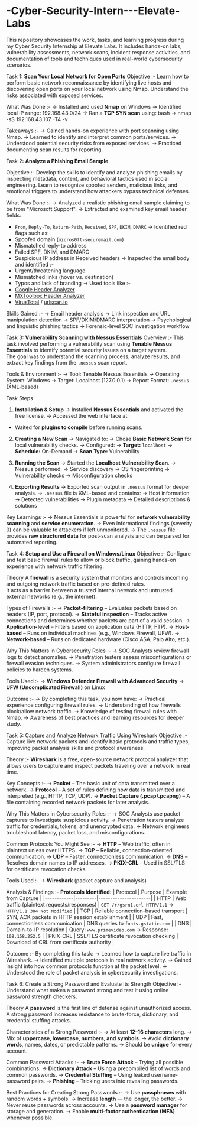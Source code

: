 # -Cyber-Security-Intern---Elevate-Labs
This repository showcases the work, tasks, and learning progress during my Cyber Security Internship at Elevate Labs. It includes hands-on labs, vulnerability assessments, network scans, incident response activities, and documentation of tools and techniques used in real-world cybersecurity scenarios.

Task 1: **Scan Your Local Network for Open Ports**
Objective :-
Learn how to perform basic network reconnaissance by identifying live hosts and discovering open ports on your local network using Nmap. Understand the risks associated with exposed services.

What Was Done :-
-> Installed and used **Nmap** on Windows
-> Identified local IP range: 192.168.43.0/24
-> Ran a **TCP SYN scan** using:
  bash
  -> nmap -sS 192.168.43.107 -T4 -v
  
Takeaways :-
-> Gained hands-on experience with port scanning using Nmap.
-> Learned to identify and interpret common ports/services.
-> Understood potential security risks from exposed services.
-> Practiced documenting scan results for reporting.


Task 2: **Analyze a Phishing Email Sample**

Objective :-
Develop the skills to identify and analyze phishing emails by inspecting metadata, content, and behavioral tactics used in social engineering. Learn to recognize spoofed senders, malicious links, and emotional triggers to understand how attackers bypass technical defenses.

What Was Done :-
-> Analyzed a realistic phishing email sample claiming to be from "Microsoft Support".
-> Extracted and examined key email header fields:
  - `From`, `Reply-To`, `Return-Path`, `Received`, `SPF`, `DKIM`, `DMARC`
-> Identified red flags such as:
  - Spoofed domain (`micros0ft-securemail.com`)
  - Mismatched reply-to address
  - Failed SPF, DKIM, and DMARC
  - Suspicious IP address in Received headers
-> Inspected the email body and identified :-
  - Urgent/threatening language
  - Mismatched links (hover vs. destination)
  - Typos and lack of branding
-> Used tools like :-
  - [Google Header Analyzer](https://toolbox.googleapps.com/apps/messageheader/)
  - [MXToolbox Header Analyzer](https://mxtoolbox.com/EmailHeaders.aspx)
  - [VirusTotal](https://virustotal.com) / [urlscan.io](https://urlscan.io)

Skills Gained :-
-> Email header analysis
-> Link inspection and URL manipulation detection
-> SPF/DKIM/DMARC interpretation
-> Psychological and linguistic phishing tactics
-> Forensic-level SOC investigation workflow

Task 3: **Vulnerability Scanning with Nessus Essentials**
Overview :-
This task involved performing a vulnerability scan using **Tenable Nessus Essentials** to identify potential security issues on a target system.  
The goal was to understand the scanning process, analyze results, and extract key findings from the `.nessus` scan report.

Tools & Environment :-
-> Tool: Tenable Nessus Essentials
-> Operating System: Windows
-> Target: Localhost (127.0.0.1)
-> Report Format: `.nessus` (XML-based)

Task Steps
1. **Installation & Setup**
-> Installed **Nessus Essentials** and activated the free license.
-> Accessed the web interface at:
- Waited for **plugins to compile** before running scans.

2. **Creating a New Scan**
-> Navigated to:
-> Chose **Basic Network Scan** for local vulnerability checks.
-> Configured:
-> **Target:** `localhost`
-> **Schedule:** On-Demand
-> **Scan Type:** Vulnerability

3. **Running the Scan**
-> Started the **Localhost Vulnerability Scan**.
-> Nessus performed:
-> Service discovery
-> OS fingerprinting
-> Vulnerability checks
-> Misconfiguration checks

4. **Exporting Results**
-> Exported scan output in `.nessus` format for deeper analysis.
-> `.nessus` file is XML-based and contains:
-> Host information
-> Detected vulnerabilities
-> Plugin metadata
-> Detailed descriptions & solutions

Key Learnings :-
-> Nessus Essentials is powerful for **network vulnerability scanning** and **service enumeration**.
-> Even informational findings (severity 0) can be valuable to attackers if left unmonitored.
-> The `.nessus` file provides **raw structured data** for post-scan analysis and can be parsed for automated reporting.

Task 4: **Setup and Use a Firewall on Windows/Linux**
Objective :-
Configure and test basic firewall rules to allow or block traffic, gaining hands-on experience with network traffic filtering.

Theory
A **firewall** is a security system that monitors and controls incoming and outgoing network traffic based on pre-defined rules.  
It acts as a barrier between a trusted internal network and untrusted external networks (e.g., the internet).

Types of Firewalls :-
-> **Packet-filtering** – Evaluates packets based on headers (IP, port, protocol).
-> **Stateful inspection** – Tracks active connections and determines whether packets are part of a valid session.
-> **Application-level** – Filters based on application data (HTTP, FTP).
-> **Host-based** – Runs on individual machines (e.g., Windows Firewall, UFW).
-> **Network-based** – Runs on dedicated hardware (Cisco ASA, Palo Alto, etc.).

Why This Matters in Cybersecurity Roles :-
-> SOC Analysts review firewall logs to detect anomalies.
-> Penetration testers assess misconfigurations or firewall evasion techniques.
-> System administrators configure firewall policies to harden systems.

Tools Used :-
-> **Windows Defender Firewall with Advanced Security**
-> **UFW (Uncomplicated Firewall)** on Linux

Outcome :-
-> By completing this task, you now have:
-> Practical experience configuring firewall rules.
-> Understanding of how firewalls block/allow network traffic.
-> Knowledge of testing firewall rules with Nmap.
-> Awareness of best practices and learning resources for deeper study.


Task 5: Capture and Analyze Network Traffic Using Wireshark
Objective :-
Capture live network packets and identify basic protocols and traffic types, improving packet analysis skills and protocol awareness.

Theory :-
**Wireshark** is a free, open-source network protocol analyzer that allows users to capture and inspect packets traveling over a network in real time.

Key Concepts :-
-> **Packet** – The basic unit of data transmitted over a network.
-> **Protocol** – A set of rules defining how data is transmitted and interpreted (e.g., HTTP, TCP, UDP).
-> **Packet Capture (.pcap/.pcapng)** – A file containing recorded network packets for later analysis.

Why This Matters in Cybersecurity Roles :-
-> SOC Analysts use packet captures to investigate suspicious activity.
-> Penetration testers analyze traffic for credentials, tokens, and unencrypted data.
-> Network engineers troubleshoot latency, packet loss, and misconfigurations.

Common Protocols You Might See :-
-> **HTTP** – Web traffic, often in plaintext unless over HTTPS.
-> **TCP** – Reliable, connection-oriented communication.
-> **UDP** – Faster, connectionless communication.
-> **DNS** – Resolves domain names to IP addresses.
-> **PKIX-CRL** – Used in SSL/TLS for certificate revocation checks.

Tools Used :-
-> **Wireshark** (packet capture and analysis)

Analysis & Findings :-
**Protocols Identified:**
| Protocol   | Purpose | Example from Capture |
|------------|---------|----------------------|
| HTTP       | Web traffic (plaintext requests/responses) | `GET /r/gsrn1.crl HTTP/1.1` → `HTTP/1.1 304 Not Modified` |
| TCP        | Reliable connection-based transport | SYN, ACK packets in HTTP session establishment |
| UDP        | Fast, connectionless communication | DNS queries to `fonts.gstatic.com` |
| DNS        | Domain-to-IP resolution | Query: `www.primevideo.com` → Response: `108.158.252.5` |
| PKIX-CRL   | SSL/TLS certificate revocation checking | Download of CRL from certificate authority |

Outcome :-
By completing this task:
-> Learned how to capture live traffic in Wireshark.
-> Identified multiple protocols in real network activity.
-> Gained insight into how common protocols function at the packet level.
-> Understood the role of packet analysis in cybersecurity investigations.


Task 6: Create a Strong Password and Evaluate Its Strength
Objective :-
Understand what makes a password strong and test it using online password strength checkers.

Theory
A **password** is the first line of defense against unauthorized access. A strong password increases resistance to brute-force, dictionary, and credential stuffing attacks.

Characteristics of a Strong Password :-
-> At least **12–16 characters** long.
-> Mix of **uppercase, lowercase, numbers, and symbols**.
-> Avoid **dictionary words**, names, dates, or predictable patterns.
-> Should be **unique** for every account.

Common Password Attacks :-
-> **Brute Force Attack** – Trying all possible combinations.
-> **Dictionary Attack** – Using a precompiled list of words and common passwords.
-> **Credential Stuffing** – Using leaked username-password pairs.
-> **Phishing** – Tricking users into revealing passwords.

Best Practices for Creating Strong Passwords :-
-> Use **passphrases** with random words + symbols.
-> Increase **length** — the longer, the better.
-> Never reuse passwords across accounts.
-> Use a **password manager** for storage and generation.
-> Enable **multi-factor authentication (MFA)** whenever possible.

